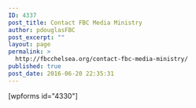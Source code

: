 ```yaml
---
ID: 4337
post_title: Contact FBC Media Ministry
author: pdouglasFBC
post_excerpt: ""
layout: page
permalink: >
  http://fbcchelsea.org/contact-fbc-media-ministry/
published: true
post_date: 2016-06-20 22:35:31
---
```

<p>[wpforms id="4330"]</p>